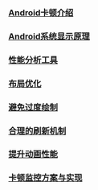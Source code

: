 ### [Android卡顿介绍](https://github.com/ningbaoqi/PerformanceOptimization/blob/master/README-kadun.md)
### [Android系统显示原理](https://github.com/ningbaoqi/PerformanceOptimization/blob/master/README-xianshi.md)
### [性能分析工具](https://github.com/ningbaoqi/PerformanceOptimization/blob/master/README-xingneng.md)
### [布局优化](https://github.com/ningbaoqi/PerformanceOptimization/blob/master/README-youhuabuju.md)
### [避免过度绘制](https://github.com/ningbaoqi/PerformanceOptimization/blob/master/README-bimian.md)
### [合理的刷新机制](https://github.com/ningbaoqi/PerformanceOptimization/blob/master/README-shuaxin.md)
### [提升动画性能](https://github.com/ningbaoqi/PerformanceOptimization/blob/master/README-animation.md)
### [卡顿监控方案与实现](https://github.com/ningbaoqi/PerformanceOptimization/commit/4810b345e6df039d91ff84f692332ab31728965d)
